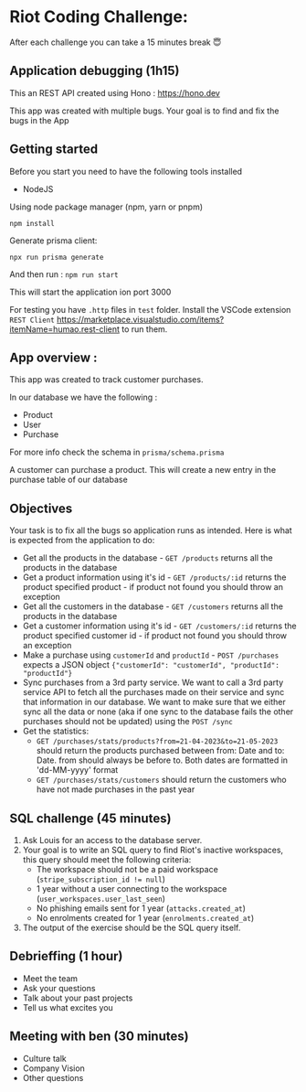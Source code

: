 # Riot Coding Challenge:

After each challenge you can take a 15 minutes break 😇

## Application debugging (1h15)

This an REST API created using Hono : https://hono.dev

This app was created with multiple bugs. Your goal is to find and fix the bugs in the App

## Getting started
Before you start you need to have the following tools installed
- NodeJS

Using node package manager (npm, yarn or pnpm)

`npm install`

Generate prisma client:

`npx run prisma generate`

And then run :
`npm run start`

This will start the application ion port 3000

For testing you have `.http` files in `test` folder. Install the VSCode extension `REST Client` https://marketplace.visualstudio.com/items?itemName=humao.rest-client to run them.

## App overview :
This app was created to track customer purchases.

In our database we have the following :
- Product
- User
- Purchase

For more info check the schema in `prisma/schema.prisma`

A customer can purchase a product. This will create a new entry in the purchase table of our database

## Objectives
Your task is to fix all the bugs so application runs as intended. Here is what is expected from the application to do:

- Get all the products in the database - `GET /products` returns all the products in the database
- Get a product information using it's id - `GET /products/:id` returns the product specified product - if product not found you should throw an exception
- Get all the customers in the database - `GET /customers` returns all the products in the database
- Get a customer information using it's id - `GET /customers/:id` returns the product specified customer id - if product not found you should throw an exception
- Make a purchase using `customerId` and `productId` - `POST /purchases` expects a JSON object `{"customerId": "customerId", "productId": "productId"}`
- Sync purchases from a 3rd party service. We want to call a 3rd party service API to fetch all the purchases made on their service and sync that information in our database. We want to make sure that we either sync all the data or none (aka if one sync to the database fails the other purchases should not be updated) using the `POST /sync`
- Get the statistics:
    - `GET /purchases/stats/products?from=21-04-2023&to=21-05-2023` should return the products purchased between from: Date and to: Date. from should always be before to. Both dates are formatted in 'dd-MM-yyyy' format
    - `GET /purchases/stats/customers` should return the customers who have not made purchases in the past year


## SQL challenge (45 minutes)

1. Ask Louis for an access to the database server.
2. Your goal is to write an SQL query to find Riot's inactive workspaces, this query should meet the following criteria:
   - The workspace should not be a paid workspace (`stripe_subscription_id != null`)
   - 1 year without a user connecting to the workspace (`user_workspaces.user_last_seen`)
   - No phishing emails sent for 1 year (`attacks.created_at`)
   - No enrolments created for 1 year (`enrolments.created_at`)
3. The output of the exercise should be the SQL query itself.

## Debrieffing (1 hour)

- Meet the team
- Ask your questions
- Talk about your past projects
- Tell us what excites you


## Meeting with ben (30 minutes)

- Culture talk
- Company Vision
- Other questions
